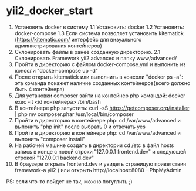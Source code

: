 # yii2_docker_start
1. Установить docker в систему
  1.1 Установить: docker
  1.2 Установить: docker-compose
  1.3 Если система позволяет установить kitematick (https://kitematic.com/ интерфейс для визуального администрирования контейнеров)
2. Склонировать файлы в ранее созданную директорию.
  2.1 Склонировать Framework yii2 advanced в папку www/advanced/
3. Пройти в директорию с файлом docker-compose.yml и выпонить из консоли "docker-compose up -d"
4. После открыть kitematick или выполнить в консоли "docker ps -a": эта команда покажет наличие созданных контейнеров(всего должно быть 4 контейнера)
5. Для установки composer зайти на контейнер php командой: docker exec -it <id контейнера> /bin/bash
6. В контейнере php запустить: curl -sS https://getcomposer.org/installer | php mv composer.phar /usr/local/bin/composer
7. Пройти в директорию в контейнере php: cd /var/www/advanced и выпонить "php init" после выбрать 0 и отвечать yes
8. Пройти в директорию в контейнере php: cd /var/www/advanced и выпонить "composer install"
9. На рабочей машине создать в директории cd /etc в файл hosts запись в конце с новой строки "127.0.0.1 frontend.dev" и следующей строкой "127.0.0.1 backend.dev"
10. В браузере открыть frontend.dev и увидеть страницую приветствия framework-а yii2 ) или открыть http://localhost:8080 - PhpMyAdmin

PS: если что-то пойдет не так, можно погуглить ;)
